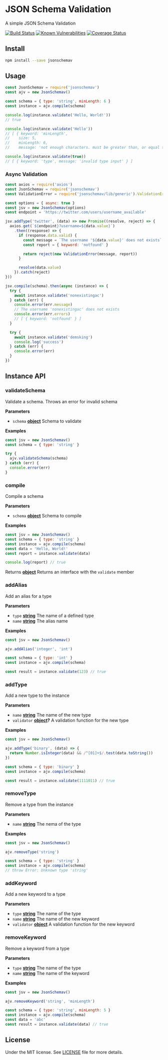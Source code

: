 # JSON Schema Validation

A simple JSON Schema Validation

[![Build Status](https://travis-ci.org/demsking/jsonschemav.svg?branch=master)](https://travis-ci.org/demsking/jsonschemav) [![Known Vulnerabilities](https://snyk.io/test/github/demsking/jsonschemav/badge.svg)](https://snyk.io/test/github/demsking/jsonschemav) [![Coverage Status](https://coveralls.io/repos/github/demsking/jsonschemav/badge.svg?branch=master)](https://coveralls.io/github/demsking/jsonschemav?branch=master)

## Install

```sh
npm install --save jsonschemav
```

## Usage

```javascript
const JsonSchemav = require('jsonschemav')
const ajv = new JsonSchemav()

const schema = { type: 'string', minLength: 6 }
const instance = ajv.compile(schema)

console.log(instance.validate('Hello, World!'))
// true

console.log(instance.validate('Hello'))
// [ { keyword: 'minLength',
//    size: 5,
//    minLength: 6,
//    message: 'not enough characters. must be greater than, or equal to, 6' } ]

console.log(instance.validate(true)) 
// [ { keyword: 'type', message: 'invalid type input' } ]
```

### Async Validation

```javascript
const axios = require('axios')
const JsonSchemav = require('jsonschemav')
const ValidationError = require('jsonschemav/lib/generic').ValidationError

const options = { async: true }
const jsv = new JsonSchemav(options)
const endpoint = 'https://twitter.com/users/username_available'

jsv.addType('twitter', (data) => new Promise((resolve, reject) => {
  axios.get(`${endpoint}?username=${data.value}`)
    .then((response) => {
      if (response.data.valid) {
        const message = `The username '${data.value}' does not exists`
        const report = { keyword: 'notfound' }

        return reject(new ValidationError(message, report))
      }

      resolve(data.value)
    }).catch(reject)
}))

jsv.compile(schema).then(async (instance) => {
  try {
    await instance.validate('nonexistingac')
  } catch (err) {
    console.error(err.message)
    // The username 'nonexistingac' does not exists
    console.error(err.errors)
    // [ { keyword: 'notfound' } ]
  }

  try {
    await instance.validate('demsking')
    console.log('success')
  } catch (err) {
    console.error(err)
  }
})
```

## Instance API

<!-- Generated by documentation.js. Update this documentation by updating the source code. -->

### validateSchema

Validate a schema. Throws an error for invalid schema

**Parameters**

-   `schema` **[object](https://developer.mozilla.org/en-US/docs/Web/JavaScript/Reference/Global_Objects/Object)** Schema to validate

**Examples**

```javascript
const jsv = new JsonSchemav()
const schema = { type: 'string' }

try {
  ajv.validateSchema(schema)
} catch (err) {
  console.error(err)
}
```

### compile

Compile a schema

**Parameters**

-   `schema` **[object](https://developer.mozilla.org/en-US/docs/Web/JavaScript/Reference/Global_Objects/Object)** Schema to compile

**Examples**

```javascript
const jsv = new JsonSchemav()
const schema = { type: 'string' }
const instance = ajv.compile(schema)
const data = 'Hello, World!'
const report = instance.validate(data)

console.log(report) // true
```

Returns **[object](https://developer.mozilla.org/en-US/docs/Web/JavaScript/Reference/Global_Objects/Object)** Returns an interface with the `validate` member

### addAlias

Add an alias for a type

**Parameters**

-   `type` **[string](https://developer.mozilla.org/en-US/docs/Web/JavaScript/Reference/Global_Objects/String)** The name of a defined type
-   `name` **[string](https://developer.mozilla.org/en-US/docs/Web/JavaScript/Reference/Global_Objects/String)** The alias name

**Examples**

```javascript
const jsv = new JsonSchemav()

ajv.addAlias('integer', 'int')

const schema = { type: 'int' }
const instance = ajv.compile(schema)

const result = instance.validate(123) // true
```

### addType

Add a new type to the instance

**Parameters**

-   `name` **[string](https://developer.mozilla.org/en-US/docs/Web/JavaScript/Reference/Global_Objects/String)** The name of the new type
-   `validator` **[object](https://developer.mozilla.org/en-US/docs/Web/JavaScript/Reference/Global_Objects/Object)?** A validation function for the new type

**Examples**

```javascript
const jsv = new JsonSchemav()

ajv.addType('binary', (data) => {
  return Number.isInteger(data) && /^[01]+$/.test(data.toString())
})

const schema = { type: 'binary' }
const instance = ajv.compile(schema)

const result = instance.validate(1111011) // true
```

### removeType

Remove a type from the instance

**Parameters**

-   `name` **[string](https://developer.mozilla.org/en-US/docs/Web/JavaScript/Reference/Global_Objects/String)** The nema of the type

**Examples**

```javascript
const jsv = new JsonSchemav()

ajv.removeType('string')

const schema = { type: 'string' }
const instance = ajv.compile(schema)
// throw Error: Unknown type 'string'
```

### addKeyword

Add a new keyword to a type

**Parameters**

-   `type` **[string](https://developer.mozilla.org/en-US/docs/Web/JavaScript/Reference/Global_Objects/String)** The name of the type
-   `name` **[string](https://developer.mozilla.org/en-US/docs/Web/JavaScript/Reference/Global_Objects/String)** The name of the new keyword
-   `validator` **[object](https://developer.mozilla.org/en-US/docs/Web/JavaScript/Reference/Global_Objects/Object)** A validation function for the new keyword

### removeKeyword

Remove a keyword from a type

**Parameters**

-   `type` **[string](https://developer.mozilla.org/en-US/docs/Web/JavaScript/Reference/Global_Objects/String)** The name of the type
-   `name` **[string](https://developer.mozilla.org/en-US/docs/Web/JavaScript/Reference/Global_Objects/String)** The name of the keyword

**Examples**

```javascript
const jsv = new JsonSchemav()

ajv.removeKeyword('string', 'minLength')

const schema = { type: 'string', minLength: 5 }
const instance = ajv.compile(schema)
const data = 'abc'
const result = instance.validate(data) // true
```

## License

Under the MIT license. See [LICENSE](https://github.com/demsking/jsonschemav/blob/master/LICENSE) file for more details.
